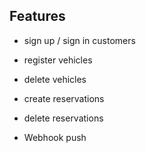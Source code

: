 ## Features

- sign up / sign in customers
- register vehicles
- delete vehicles
- create reservations
- delete reservations

- Webhook push
